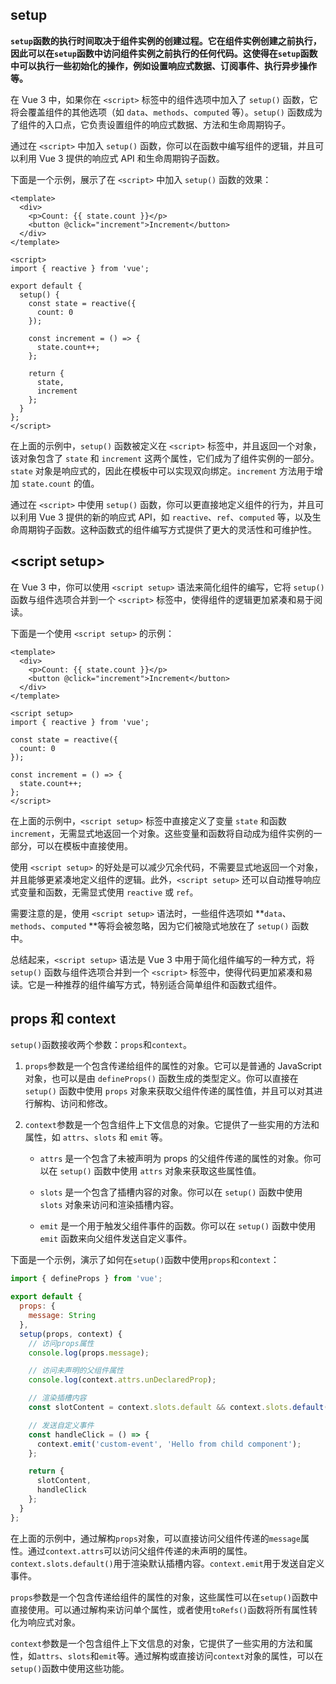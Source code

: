 ## setup

**`setup`函数的执行时间取决于组件实例的创建过程。它在组件实例创建之前执行，因此可以在`setup`函数中访问组件实例之前执行的任何代码。这使得在`setup`函数中可以执行一些初始化的操作，例如设置响应式数据、订阅事件、执行异步操作等。**

在 Vue 3 中，如果你在 `<script>` 标签中的组件选项中加入了 `setup()` 函数，它将会覆盖组件的其他选项（如 `data`、`methods`、`computed` 等）。`setup()` 函数成为了组件的入口点，它负责设置组件的响应式数据、方法和生命周期钩子。

通过在 `<script>` 中加入 `setup()` 函数，你可以在函数中编写组件的逻辑，并且可以利用 Vue 3 提供的响应式 API 和生命周期钩子函数。

下面是一个示例，展示了在 `<script>` 中加入 `setup()` 函数的效果：

```vue
<template>
  <div>
    <p>Count: {{ state.count }}</p>
    <button @click="increment">Increment</button>
  </div>
</template>

<script>
import { reactive } from 'vue';

export default {
  setup() {
    const state = reactive({
      count: 0
    });

    const increment = () => {
      state.count++;
    };

    return {
      state,
      increment
    };
  }
};
</script>
```

在上面的示例中，`setup()` 函数被定义在 `<script>` 标签中，并且返回一个对象，该对象包含了 `state` 和 `increment` 这两个属性，它们成为了组件实例的一部分。`state` 对象是响应式的，因此在模板中可以实现双向绑定。`increment` 方法用于增加 `state.count` 的值。

通过在 `<script>` 中使用 `setup()` 函数，你可以更直接地定义组件的行为，并且可以利用 Vue 3 提供的新的响应式 API，如 `reactive`、`ref`、`computed` 等，以及生命周期钩子函数。这种函数式的组件编写方式提供了更大的灵活性和可维护性。

## \<script setup>

在 Vue 3 中，你可以使用 `<script setup>` 语法来简化组件的编写，它将 `setup()` 函数与组件选项合并到一个 `<script>` 标签中，使得组件的逻辑更加紧凑和易于阅读。

下面是一个使用 `<script setup>` 的示例：

```vue
<template>
  <div>
    <p>Count: {{ state.count }}</p>
    <button @click="increment">Increment</button>
  </div>
</template>

<script setup>
import { reactive } from 'vue';

const state = reactive({
  count: 0
});

const increment = () => {
  state.count++;
};
</script>
```

在上面的示例中，`<script setup>` 标签中直接定义了变量 `state` 和函数 `increment`，无需显式地返回一个对象。这些变量和函数将自动成为组件实例的一部分，可以在模板中直接使用。

使用 `<script setup>` 的好处是可以减少冗余代码，不需要显式地返回一个对象，并且能够更紧凑地定义组件的逻辑。此外，`<script setup>` 还可以自动推导响应式变量和函数，无需显式使用 `reactive` 或 `ref`。

需要注意的是，使用 `<script setup>` 语法时，一些组件选项如 **`data`、`methods`、`computed` **等将会被忽略，因为它们被隐式地放在了 `setup()` 函数中。

总结起来，`<script setup>` 语法是 Vue 3 中用于简化组件编写的一种方式，将 `setup()` 函数与组件选项合并到一个 `<script>` 标签中，使得代码更加紧凑和易读。它是一种推荐的组件编写方式，特别适合简单组件和函数式组件。

## props 和 context

`setup()`函数接收两个参数：`props`和`context`。

1. `props`参数是一个包含传递给组件的属性的对象。它可以是普通的 JavaScript 对象，也可以是由 `defineProps()` 函数生成的类型定义。你可以直接在 `setup()` 函数中使用 `props` 对象来获取父组件传递的属性值，并且可以对其进行解构、访问和修改。

2. `context`参数是一个包含组件上下文信息的对象。它提供了一些实用的方法和属性，如 `attrs`、`slots` 和 `emit` 等。

   - `attrs` 是一个包含了未被声明为 props 的父组件传递的属性的对象。你可以在 `setup()` 函数中使用 `attrs` 对象来获取这些属性值。
   
   - `slots` 是一个包含了插槽内容的对象。你可以在 `setup()` 函数中使用 `slots` 对象来访问和渲染插槽内容。
   
   - `emit` 是一个用于触发父组件事件的函数。你可以在 `setup()` 函数中使用 `emit` 函数来向父组件发送自定义事件。

下面是一个示例，演示了如何在`setup()`函数中使用`props`和`context`：

```javascript
import { defineProps } from 'vue';

export default {
  props: {
    message: String
  },
  setup(props, context) {
    // 访问props属性
    console.log(props.message);

    // 访问未声明的父组件属性
    console.log(context.attrs.unDeclaredProp);

    // 渲染插槽内容
    const slotContent = context.slots.default && context.slots.default();

    // 发送自定义事件
    const handleClick = () => {
      context.emit('custom-event', 'Hello from child component');
    };

    return {
      slotContent,
      handleClick
    };
  }
};
```

在上面的示例中，通过解构`props`对象，可以直接访问父组件传递的`message`属性。通过`context.attrs`可以访问父组件传递的未声明的属性。`context.slots.default()`用于渲染默认插槽内容。`context.emit`用于发送自定义事件。

`props`参数是一个包含传递给组件的属性的对象，这些属性可以在`setup()`函数中直接使用。可以通过解构来访问单个属性，或者使用`toRefs()`函数将所有属性转化为响应式对象。

`context`参数是一个包含组件上下文信息的对象，它提供了一些实用的方法和属性，如`attrs`、`slots`和`emit`等。通过解构或直接访问`context`对象的属性，可以在`setup()`函数中使用这些功能。

